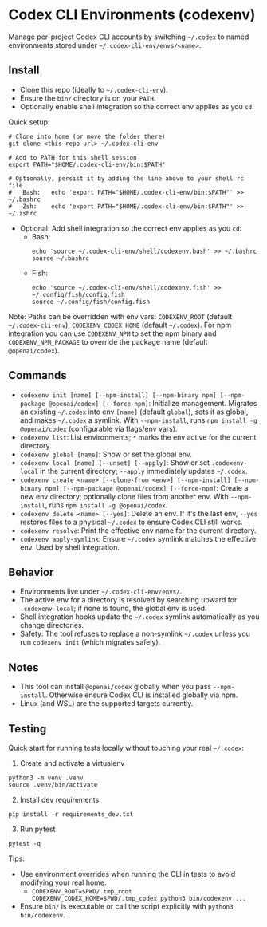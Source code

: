 # Codex CLI Environments (codexenv)

Manage per-project Codex CLI accounts by switching `~/.codex` to named environments stored under `~/.codex-cli-env/envs/<name>`.

## Install

- Clone this repo (ideally to `~/.codex-cli-env`).
- Ensure the `bin/` directory is on your `PATH`.
- Optionally enable shell integration so the correct env applies as you `cd`.

Quick setup:

```
# Clone into home (or move the folder there)
git clone <this-repo-url> ~/.codex-cli-env

# Add to PATH for this shell session
export PATH="$HOME/.codex-cli-env/bin:$PATH"

# Optionally, persist it by adding the line above to your shell rc file
#   Bash:   echo 'export PATH="$HOME/.codex-cli-env/bin:$PATH"' >> ~/.bashrc
#   Zsh:    echo 'export PATH="$HOME/.codex-cli-env/bin:$PATH"' >> ~/.zshrc
```
- Optional: Add shell integration so the correct env applies as you `cd`:
  - Bash:
    ````
    echo 'source ~/.codex-cli-env/shell/codexenv.bash' >> ~/.bashrc
    source ~/.bashrc
    ````
  - Fish:
    ````
    echo 'source ~/.codex-cli-env/shell/codexenv.fish' >> ~/.config/fish/config.fish
    source ~/.config/fish/config.fish
    ````

Note: Paths can be overridden with env vars: `CODEXENV_ROOT` (default `~/.codex-cli-env`), `CODEXENV_CODEX_HOME` (default `~/.codex`). For npm integration you can use `CODEXENV_NPM` to set the npm binary and `CODEXENV_NPM_PACKAGE` to override the package name (default `@openai/codex`).

## Commands

- `codexenv init [name] [--npm-install] [--npm-binary npm] [--npm-package @openai/codex] [--force-npm]`: Initialize management. Migrates an existing `~/.codex` into env `[name]` (default `global`), sets it as global, and makes `~/.codex` a symlink. With `--npm-install`, runs `npm install -g @openai/codex` (configurable via flags/env vars).
- `codexenv list`: List environments; `*` marks the env active for the current directory.
- `codexenv global [name]`: Show or set the global env.
- `codexenv local [name] [--unset] [--apply]`: Show or set `.codexenv-local` in the current directory; `--apply` immediately updates `~/.codex`.
- `codexenv create <name> [--clone-from <env>] [--npm-install] [--npm-binary npm] [--npm-package @openai/codex] [--force-npm]`: Create a new env directory; optionally clone files from another env. With `--npm-install`, runs `npm install -g @openai/codex`.
- `codexenv delete <name> [--yes]`: Delete an env. If it's the last env, `--yes` restores files to a physical `~/.codex` to ensure Codex CLI still works.
- `codexenv resolve`: Print the effective env name for the current directory.
- `codexenv apply-symlink`: Ensure `~/.codex` symlink matches the effective env. Used by shell integration.

## Behavior

- Environments live under `~/.codex-cli-env/envs/`.
- The active env for a directory is resolved by searching upward for `.codexenv-local`; if none is found, the global env is used.
- Shell integration hooks update the `~/.codex` symlink automatically as you change directories.
- Safety: The tool refuses to replace a non-symlink `~/.codex` unless you run `codexenv init` (which migrates safely).

## Notes

- This tool can install `@openai/codex` globally when you pass `--npm-install`. Otherwise ensure Codex CLI is installed globally via npm.
- Linux (and WSL) are the supported targets currently.

## Testing

Quick start for running tests locally without touching your real `~/.codex`:

1) Create and activate a virtualenv

```
python3 -m venv .venv
source .venv/bin/activate
```

2) Install dev requirements

```
pip install -r requirements_dev.txt
```

3) Run pytest

```
pytest -q
```

Tips:
- Use environment overrides when running the CLI in tests to avoid modifying your real home:
  - `CODEXENV_ROOT=$PWD/.tmp_root CODEXENV_CODEX_HOME=$PWD/.tmp_codex python3 bin/codexenv ...`
- Ensure `bin/` is executable or call the script explicitly with `python3 bin/codexenv`.
